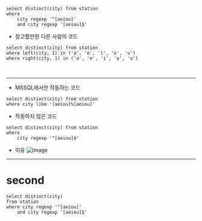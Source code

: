 ```
select distinct(city) from station
where 
    city regexp '^[aeiou]'
    and city regexp '[aeiou]$'
```

- 참고할만한 다른 사람의 코드

```
select distinct(city) from station
where left(city, 1) in ('a', 'e', 'i', 'o', 'u')
where right(city, 1) in ('a', 'e', 'i', 'o', 'u')
```

<br><hr>
- MSSQL에서만 작동하는 코드
```
select distinct(city) from station
where city like '[aeiou]%[aeiou]'
```

- 작동하지 않은 코드
```
select distinct(city) from station
where 
    city regexp '^[aeiou]$'
```

- 이유
![image](https://user-images.githubusercontent.com/43158502/129734095-dc3f39ce-0040-4a60-ae49-22040b136700.png)


<hr>

# second

```
select distinct(city)
from station
where city regexp '^[aeiou]'
    and city regexp '[aeiou]$'
```
